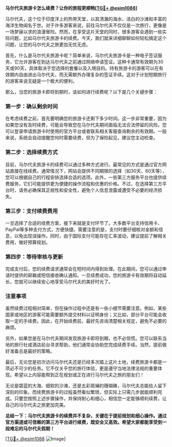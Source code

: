 **马尔代夫旅游卡怎么续费？让你的旅程更顺畅[[TG💪+ @esim1088](https://t.me/s/esim1088)]**

马尔代夫，这个位于印度洋上的热带天堂，以其清澈的海水、洁白的沙滩和丰富的海洋生物闻名于世。对于许多游客来说，前往马尔代夫不仅仅是一次旅行，更像是一场梦寐以求的浪漫冒险。然而，在享受这片天堂的同时，很多游客会遇到一些实际问题，比如马尔代夫旅游卡的续费。今天，我们就来详细聊聊如何轻松搞定这个问题，让您的马尔代夫之旅更加无忧无虑。

首先，什么是马尔代夫旅游卡呢？简单来说，马尔代夫旅游卡是一种电子签证服务，它允许游客在到达马尔代夫之前通过网络申请签证。这种卡通常有效期为30天或90天，具体取决于您选择的套餐以及入境目的。持有旅游卡的游客可以在有效期内自由进出马尔代夫，而无需额外办理复杂的签证手续。这对于计划短期旅行的游客来说无疑是一个极大的便利。

那么，当您的旅游卡即将到期时，该如何进行续费呢？以下是几个关键步骤：

### **第一步：确认剩余时间**
在考虑续费之前，首先要明确您的旅游卡还剩下多少时间。这一步非常重要，因为如果您没有及时续费，可能会导致您在马尔代夫期间面临无法合法停留的风险。您可以登录申请旅游卡时使用的官方平台或者联系相关客服查询剩余的有效期。一般来说，系统会自动提醒您何时需要续费，但为了保险起见，建议您主动检查。

### **第二步：选择续费方式**
目前，马尔代夫旅游卡的续费可以通过多种方式进行。最常见的方式是通过官方网站直接在线续费。通常情况下，网站会提供不同期限的选择（如30天、60天等），您可以根据自己的行程安排选择合适的选项。此外，一些第三方服务平台也提供续费服务，它们可能提供更为便捷的操作流程和优惠的价格。不过，在选择第三方平台时，请务必确保其正规性和安全性，避免个人信息泄露或遭受不必要的经济损失。

### **第三步：支付续费费用**
一旦选择了合适的续费方案，接下来就是支付环节了。大多数平台支持信用卡、PayPal等多种支付方式，方便快捷。需要注意的是，支付时要仔细核对金额和信息，以免出现误操作。同时，由于国际支付可能存在汇率波动，建议提前了解相关费用，做好预算规划。

### **第四步：等待审核与更新**
完成支付后，您的续费请求通常会在短时间内得到处理。在此期间，您可以通过申请时提供的邮箱或短信接收确认通知。一旦续费成功，您的旅游卡有效期将自动延长，您就可以继续安心地享受马尔代夫的美好时光了。

### **注意事项**
虽然续费过程相对简单，但在操作过程中还是有一些小细节需要注意。例如，某些国家或地区的游客可能需要额外提交材料以证明身份；又比如，部分平台可能会收取一定的手续费。因此，在开始续费前，最好先咨询清楚相关规定，避免不必要的麻烦。

另外，如果您是在马尔代夫期间发现旅游卡即将到期，也不必惊慌。您可以联系当地的旅行社或酒店前台寻求帮助，他们通常会协助您完成续费手续。当然，提前做好准备总是最好的策略。

最后，无论您是初次访问马尔代夫还是已经多次踏上这片土地，续费旅游卡都是一项必不可少的任务。它不仅关乎您的旅行体验，更是遵守当地法律法规的重要体现。希望以上内容能帮到正在规划或正在进行马尔代夫之旅的朋友们！

无论是碧蓝的大海、细软的沙滩，还是五彩斑斓的珊瑚礁，马尔代夫总能给人留下深刻的印象。而续费旅游卡的过程虽然看似繁琐，但实际上只需几步就能顺利完成。只要您按照上述步骤操作，并保持耐心和细心，相信您一定能够顺利续费，让自己的马尔代夫之旅更加完美。

**总结一下：马尔代夫旅游卡的续费并不复杂，关键在于提前规划和细心操作。通过官方渠道或可信赖的第三方平台进行续费，既安全又高效。希望大家都能享受到一段难忘的马尔代夫假期！**

[[TG💪+ @esim1088](https://t.me/s/esim1088) ![Image](https://i.postimg.cc/4NQfJmqS/Snipaste-2025-05-13-00-14-12.png)]